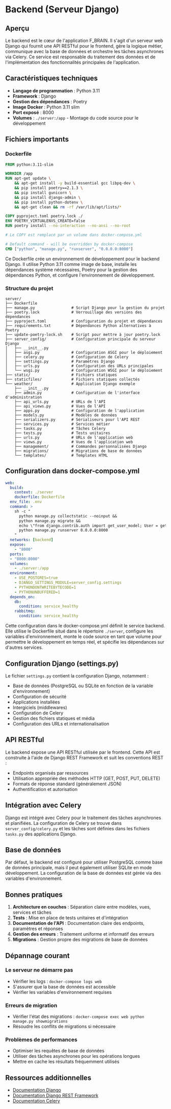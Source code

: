 # Backend (Serveur Django)

## Aperçu

Le backend est le cœur de l'application F_BRAIN. Il s'agit d'un serveur web Django qui fournit une API RESTful pour le frontend, gère la logique métier, communique avec la base de données et orchestre les tâches asynchrones via Celery. Ce service est responsable du traitement des données et de l'implémentation des fonctionnalités principales de l'application.

## Caractéristiques techniques

- **Langage de programmation** : Python 3.11
- **Framework** : Django
- **Gestion des dépendances** : Poetry
- **Image Docker** : Python 3.11 slim
- **Port exposé** : 8000
- **Volumes** : `./server:/app` - Montage du code source pour le développement

## Fichiers importants

### Dockerfile

```dockerfile
FROM python:3.11-slim

WORKDIR /app
RUN apt-get update \
    && apt-get install -y build-essential gcc libpq-dev \
    && pip install poetry==2.1.3 \
    && pip install gunicorn \
    && pip install django-admin \
    && pip install python-dotenv \
    && apt-get clean && rm -rf /var/lib/apt/lists/*

COPY pyproject.toml poetry.lock ./
ENV POETRY_VIRTUALENVS_CREATE=false
RUN poetry install --no-interaction --no-ansi --no-root

# Le COPY est remplacé par un volume dans docker-compose.yml

# Default command - will be overridden by docker-compose
CMD ["python", "manage.py", "runserver", "0.0.0.0:8000"]
```

Ce Dockerfile crée un environnement de développement pour le backend Django. Il utilise Python 3.11 comme image de base, installe les dépendances système nécessaires, Poetry pour la gestion des dépendances Python, et configure l'environnement de développement.

### Structure du projet

```
server/
├── Dockerfile
├── manage.py                # Script Django pour la gestion du projet
├── poetry.lock              # Verrouillage des versions des dépendances
├── pyproject.toml           # Configuration du projet et dépendances
├── requirements.txt         # Dépendances Python alternatives à Poetry
├── update-poetry-lock.sh    # Script pour mettre à jour poetry.lock
├── server_config/           # Configuration principale du serveur Django
│   ├── __init__.py
│   ├── asgi.py              # Configuration ASGI pour le déploiement
│   ├── celery.py            # Configuration de Celery
│   ├── settings.py          # Paramètres Django
│   ├── urls.py              # Configuration des URLs principales
│   └── wsgi.py              # Configuration WSGI pour le déploiement
├── static/                  # Fichiers statiques
├── staticfiles/             # Fichiers statiques collectés
└── weather/                 # Application Django exemple
    ├── __init__.py
    ├── admin.py             # Configuration de l'interface d'administration
    ├── api_urls.py          # URLs de l'API
    ├── api_views.py         # Vues de l'API
    ├── apps.py              # Configuration de l'application
    ├── models.py            # Modèles de données
    ├── serializers.py       # Sérialiseurs pour l'API REST
    ├── services.py          # Services métier
    ├── tasks.py             # Tâches Celery
    ├── tests.py             # Tests unitaires
    ├── urls.py              # URLs de l'application web
    ├── views.py             # Vues de l'application web
    ├── management/          # Commandes personnalisées Django
    ├── migrations/          # Migrations de base de données
    └── templates/           # Templates HTML
```

## Configuration dans docker-compose.yml

```yaml
web:
  build:
    context: ./server
    dockerfile: Dockerfile
  env_file: .env
  command: >
    sh -c "
      python manage.py collectstatic --noinput &&
      python manage.py migrate &&
      echo \"from django.contrib.auth import get_user_model; User = get_user_model(); User.objects.filter(username='admin').exists() or User.objects.create_superuser('admin', 'admin@example.com', 'admin')\" | python manage.py shell &&
      python manage.py runserver 0.0.0.0:8000
    "
  networks: [backend]
  expose:
    - "8000"
  ports:
  - "8000:8000"
  volumes:
    - ./server:/app
  environment:
    - USE_POSTGRES=true
    - DJANGO_SETTINGS_MODULE=server_config.settings
    - PYTHONDONTWRITEBYTECODE=1
    - PYTHONUNBUFFERED=1
  depends_on:
    db:
      condition: service_healthy
    rabbitmq:
      condition: service_healthy
```

Cette configuration dans le docker-compose.yml définit le service backend. Elle utilise le Dockerfile situé dans le répertoire `./server`, configure les variables d'environnement, monte le code source en tant que volume pour permettre le développement en temps réel, et spécifie les dépendances sur d'autres services.

## Configuration Django (settings.py)

Le fichier `settings.py` contient la configuration Django, notamment :

- Base de données (PostgreSQL ou SQLite en fonction de la variable d'environnement)
- Configuration de sécurité
- Applications installées
- Intergiciels (middlewares)
- Configuration de Celery
- Gestion des fichiers statiques et média
- Configuration des URLs et internationalisation

## API RESTful

Le backend expose une API RESTful utilisée par le frontend. Cette API est construite à l'aide de Django REST Framework et suit les conventions REST :

- Endpoints organisés par ressources
- Utilisation appropriée des méthodes HTTP (GET, POST, PUT, DELETE)
- Formats de réponse standard (généralement JSON)
- Authentification et autorisation

## Intégration avec Celery

Django est intégré avec Celery pour le traitement des tâches asynchrones et planifiées. La configuration de Celery se trouve dans `server_config/celery.py` et les tâches sont définies dans les fichiers `tasks.py` des applications Django.

## Base de données

Par défaut, le backend est configuré pour utiliser PostgreSQL comme base de données principale, mais il peut également utiliser SQLite en mode développement. La configuration de la base de données est gérée via des variables d'environnement.

## Bonnes pratiques

1. **Architecture en couches** : Séparation claire entre modèles, vues, services et tâches
2. **Tests** : Mise en place de tests unitaires et d'intégration
3. **Documentation de l'API** : Documentation claire des endpoints, paramètres et réponses
4. **Gestion des erreurs** : Traitement uniforme et informatif des erreurs
5. **Migrations** : Gestion propre des migrations de base de données

## Dépannage courant

### Le serveur ne démarre pas
- Vérifier les logs : `docker-compose logs web`
- S'assurer que la base de données est accessible
- Vérifier les variables d'environnement requises

### Erreurs de migration
- Vérifier l'état des migrations : `docker-compose exec web python manage.py showmigrations`
- Résoudre les conflits de migrations si nécessaire

### Problèmes de performances
- Optimiser les requêtes de base de données
- Utiliser des tâches asynchrones pour les opérations longues
- Mettre en cache les résultats fréquemment utilisés

## Ressources additionnelles

- [Documentation Django](https://docs.djangoproject.com/)
- [Documentation Django REST Framework](https://www.django-rest-framework.org/)
- [Documentation Celery](https://docs.celeryproject.org/en/stable/)
